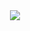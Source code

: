
<!-- 活动图 -->
<div align="center"> <img src="https://activity-graph.herokuapp.com/graph?username=sun0225SUN&theme=xcode" /> </div>
